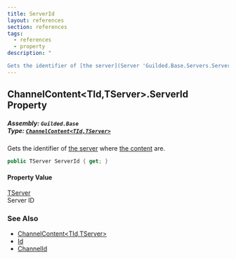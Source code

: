 ```yaml
---
title: ServerId
layout: references
section: references
tags:
  - references
  - property
description: "

Gets the identifier of [the server](Server 'Guilded.Base.Servers.Server') where [the content](ChannelContent_TId,TServer_ 'Guilded.Base.Content.ChannelContent<TId,TServer>') are."
---
```


## ChannelContent<TId,TServer>.ServerId Property
##### **Assembly:** `Guilded.Base`<br/>**Type:** [`ChannelContent<TId,TServer>`](ChannelContent_TId,TServer_ 'Guilded.Base.Content.ChannelContent<TId,TServer>')

Gets the identifier of [the server](Server 'Guilded.Base.Servers.Server') where [the content](ChannelContent_TId,TServer_ 'Guilded.Base.Content.ChannelContent<TId,TServer>') are.

```csharp
public TServer ServerId { get; }
```

#### Property Value
[TServer](ChannelContent_TId,TServer_#Guilded.Base.Content.ChannelContent_TId,TServer_.TServer 'Guilded.Base.Content.ChannelContent<TId,TServer>.TServer')  
Server ID

### See Also
- [ChannelContent&lt;TId,TServer&gt;](ChannelContent_TId,TServer_ 'Guilded.Base.Content.ChannelContent<TId,TServer>')
- [Id](ChannelContent_TId,TServer_.Id 'Guilded.Base.Content.ChannelContent<TId,TServer>.Id')
- [ChannelId](ChannelContent_TId,TServer_.ChannelId 'Guilded.Base.Content.ChannelContent<TId,TServer>.ChannelId')